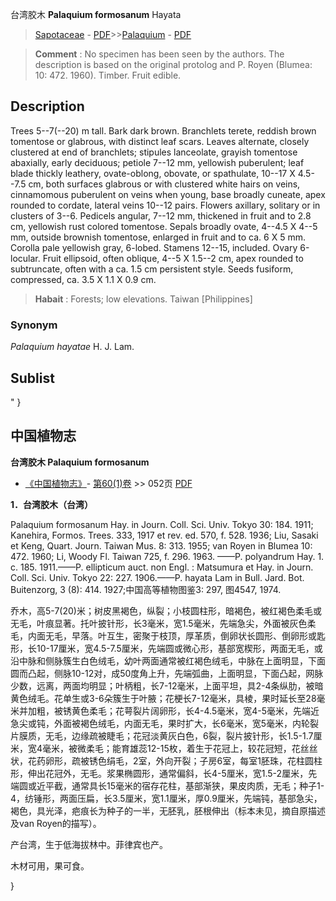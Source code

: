 台湾胶木 **Palaquium formosanum** Hayata

> [Sapotaceae](http://www.iplant.cn/info/Sapotaceae?t=foc) - [PDF](http://www.iplant.cn/foc/pdf/Sapotaceae.pdf)>>[Palaquium](http://www.iplant.cn/info/Palaquium?t=foc) - [PDF](http://www.iplant.cn/foc/pdf/Palaquium.pdf)

> **Comment** : 
> No specimen has been seen by the authors. The description is based on the original protolog and P. Royen (Blumea: 10: 472. 1960).
> Timber. Fruit edible.

## Description

Trees 5--7(--20) m tall. Bark dark brown. Branchlets terete, reddish brown tomentose or glabrous, with distinct leaf scars. Leaves alternate, closely clustered at end of branchlets; stipules lanceolate, grayish tomentose abaxially, early deciduous; petiole 7--12 mm, yellowish puberulent; leaf blade thickly leathery, ovate-oblong, obovate, or spathulate, 10--17 X 4.5--7.5 cm, both surfaces glabrous or with clustered white hairs on veins, cinnamomous puberulent on veins when young, base broadly cuneate, apex rounded to cordate, lateral veins 10--12 pairs. Flowers axillary, solitary or in clusters of 3--6. Pedicels angular, 7--12 mm, thickened in fruit and to 2.8 cm, yellowish rust colored tomentose. Sepals broadly ovate, 4--4.5 X 4--5 mm, outside brownish tomentose, enlarged in fruit and to ca. 6 X 5 mm. Corolla pale yellowish gray, 6-lobed. Stamens 12--15, included. Ovary 6-locular. Fruit ellipsoid, often oblique, 4--5 X 1.5--2 cm, apex rounded to subtruncate, often with a ca. 1.5 cm persistent style. Seeds fusiform, compressed, ca. 3.5 X 1.1 X 0.9 cm.

> **Habait** : 
> Forests; low elevations. Taiwan [Philippines]

### Synonym
*Palaquium hayatae* H. J. Lam.

## Sublist
"
}
## 中国植物志

**台湾胶木 Palaquium formosanum**

* [《中国植物志》](http://www.iplant.cn/frps)- [第60(1)卷](http://www.iplant.cn/frps/vol/60(1)) >> 052页 [PDF](http://www.iplant.cn/frps/pdf/60(1)/052.PDF)

**1．台湾胶木（台湾）**

Palaquium formosanum Hay. in Journ. Coll. Sci. Univ. Tokyo 30: 184. 1911; Kanehira, Formos. Trees. 333, 1917 et rev. ed. 570, f. 528. 1936; Liu, Sasaki et Keng, Quart. Journ. Taiwan Mus. 8: 313. 1955; van Royen in Blumea 10: 472. 1960; Li, Woody Fl. Taiwan 725, f. 296. 1963. ——P. polyandrum Hay. 1. c. 185. 1911.——P. ellipticum auct. non Engl. : Matsumura et Hay. in Journ. Coll. Sci. Univ. Tokyo 22: 227. 1906.——P. hayata Lam in Bull. Jard. Bot. Buitenzorg, 3 (8): 414. 1927;中国高等植物图鉴3: 297, 图4547, 1974.

乔木，高5-7(20)米；树皮黑褐色，纵裂；小枝圆柱形，暗褐色，被红褐色柔毛或无毛，叶痕显著。托叶披针形，长3毫米，宽1.5毫米，先端急尖，外面被灰色柔毛，内面无毛，早落。叶互生，密聚于枝顶，厚革质，倒卵状长圆形、倒卵形或匙形，长10-17厘米，宽4.5-7.5厘米，先端圆或微心形，基部宽楔形，两面无毛，或沿中脉和侧脉簇生白色绒毛，幼叶两面通常被红褐色绒毛，中脉在上面明显，下面圆而凸起，侧脉10-12对，成50度角上升，先端弧曲，上面明显，下面凸起，网脉少数，远离，两面均明显；叶柄粗，长7-12毫米，上面平坦，具2-4条纵肋，被暗黄色绒毛。花单生或3-6朵簇生于叶腋；花梗长7-12毫米，具棱，果时延长至28毫米并加粗，被锈黄色柔毛；花萼裂片阔卵形，长4-4.5毫米，宽4-5毫米，先端近急尖或钝，外面被褐色绒毛，内面无毛，果时扩大，长6毫米，宽5毫米，内轮裂片膜质，无毛，边缘疏被睫毛；花冠淡黄灰白色，6裂，裂片披针形，长1.5-1.7厘米，宽4毫米，被微柔毛；能育雄蕊12-15枚，着生于花冠上，较花冠短，花丝丝状，花药卵形，疏被锈色绢毛，2室，外向开裂；子房6室，每室1胚珠，花柱圆柱形，伸出花冠外，无毛。浆果椭圆形，通常偏斜，长4-5厘米，宽1.5-2厘米，先端圆或近平截，通常具长15毫米的宿存花柱，基部渐狭，果皮肉质，无毛；种子1-4，纺锤形，两面压扁，长3.5厘米，宽1.1厘米，厚0.9厘米，先端钝，基部急尖，褐色，具光泽，疤痕长为种子的一半，无胚乳，胚根伸出（标本未见，摘自原描述及van Royen的描写）。

产台湾，生于低海拔林中。菲律宾也产。

木材可用，果可食。

}
